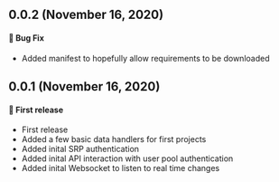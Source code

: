 ## 0.0.2 (November 16, 2020)

#### :bug: Bug Fix

- Added manifest to hopefully allow requirements to be downloaded

## 0.0.1 (November 16, 2020)

#### :sparkler: First release

- First release
- Added a few basic data handlers for first projects
- Added inital SRP authentication
- Added inital API interaction with user pool authentication
- Added inital Websocket to listen to real time changes